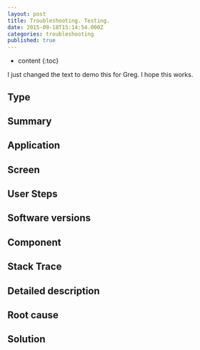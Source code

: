 ```yaml
---
layout: post
title: Troubleshooting. Testing.
date: 2015-09-18T15:14:54.000Z
categories: troubleshooting
published: true
---
```




* content
{:toc}

I just changed the text to demo this for Greg. I hope this works.
## Type

## Summary

## Application

## Screen

## User Steps

## Software versions

## Component

## Stack Trace

## Detailed description

## Root cause

## Solution
